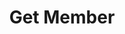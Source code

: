 ---
title: Get Member
excerpt: 
category: 636284b7e6b02c00a136e873
slug: get-member-endpoints
parentDoc: 63990be54b4742001155bfad
---